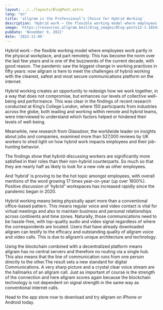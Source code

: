 ```yaml
---
layout: ../../layouts/BlogPost.astro
lang: "en"
title: 'allgram is the Professional’s Choice for Hybrid Working'
description: 'Hybrid work – the flexible working model where employees work partly in the physical workplace, and part remotely. This has become the norm over the last few years and is...'
image: 'https://resources.allgram.best/blog_images/Blog-posts12-1-1024x576.jpg'
pubDate: 'November 9, 2022'
date: '2022-11-09'
---
```


Hybrid work – the flexible working model where employees work partly in the physical workplace, and part remotely. This has become the norm over the last few years and is one of the buzzwords of the current decade, with good reason. The pandemic saw the biggest change in working practices in fifty years: now allgram is here to meet the challenges of hybrid working with the clearest, safest and most secure communications platform on the internet.

Hybrid working creates an opportunity to redesign how we work together, in a way that does not compromise, but enhances our levels of collective well-being and performance. This was clear in the findings of recent research conducted at King’s College London, where 150 participants from industries across the globe, both leading and working within remote and hybrid teams, were interviewed to understand which factors helped or hindered their levels of well-being.

Meanwhile, new research from Glassdoor, the worldwide leader on insights about jobs and companies, examined more than 527,000 reviews by UK workers to shed light on how hybrid work impacts employees and their job-hunting behavior.

The findings show that hybrid-discussing workers are significantly more satisfied in their roles than their non-hybrid counterparts. So much so that they are nearly half as likely to look for a new role as other employees.

And ‘hybrid’ is proving to be the hot topic amongst employees, with overall mentions of the word growing 17 times year-on-year (up over 1600%). Positive discussion of ‘hybrid” workspaces has increased rapidly since the pandemic began in 2020.

Hybrid working means being physically apart more than a conventional office-based pattern. This means regular voice and video contact is vital for virtual meetings and also to maintain business and personal relationships across continents and time zones. Naturally, those communications need to be hassle-free, with top-quality audio and video signal regardless of where the correspondents are located. Users that have already downloaded allgram can testify to the efficacy and outstanding quality of allgram voice and video calls. This is due to allgram’s unique architecture and technology.

Using the blockchain combined with a decentralized platform means allgram has no central servers and therefore no routing via a single hub. This also means that the line of communication runs from one person directly to the other.The result sets a new standard for digital Communications. A very sharp picture and a crystal clear voice stream are the hallmarks of an allgram call. Just as important of course is the strength of the connection and here allgram scores again because the blockchain technology is not dependent on signal strength in the same way as conventional internet calls.

Head to the app store now to download and try allgram on iPhone or Android today.
